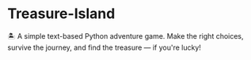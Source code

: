 # Treasure-Island
🏝️ A simple text-based Python adventure game. Make the right choices, survive the journey, and find the treasure — if you're lucky!
